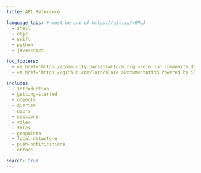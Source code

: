 ```yaml
---
title: API Reference

language_tabs: # must be one of https://git.io/vQNgJ
  - shell
  - objc
  - swift
  - python
  - javascript

toc_footers:
  - <a href='https://community.parseplatform.org'>Join our community forum</a>
  - <a href='https://github.com/lord/slate'>Documentation Powered by Slate</a>

includes:
  - introduction
  - getting-started
  - objects
  - queries
  - users
  - sessions
  - roles
  - files
  - geopoints
  - local-datastore
  - push-notifications
  - errors

search: true
---
```

